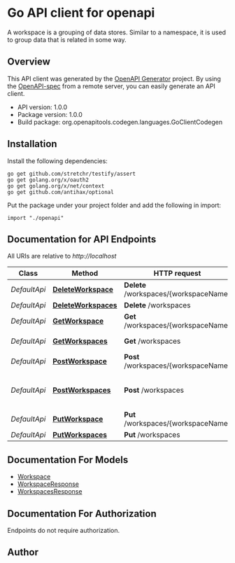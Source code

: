 # Go API client for openapi

A workspace is a grouping of data stores. Similar to a namespace, it is used to group data that is related in some way.

## Overview
This API client was generated by the [OpenAPI Generator](https://openapi-generator.tech) project.  By using the [OpenAPI-spec](https://www.openapis.org/) from a remote server, you can easily generate an API client.

- API version: 1.0.0
- Package version: 1.0.0
- Build package: org.openapitools.codegen.languages.GoClientCodegen

## Installation

Install the following dependencies:
```
go get github.com/stretchr/testify/assert
go get golang.org/x/oauth2
go get golang.org/x/net/context
go get github.com/antihax/optional
```

Put the package under your project folder and add the following in import:
```golang
import "./openapi"
```

## Documentation for API Endpoints

All URIs are relative to *http://localhost*

Class | Method | HTTP request | Description
------------ | ------------- | ------------- | -------------
*DefaultApi* | [**DeleteWorkspace**](docs/DefaultApi.md#deleteworkspace) | **Delete** /workspaces/{workspaceName} | 
*DefaultApi* | [**DeleteWorkspaces**](docs/DefaultApi.md#deleteworkspaces) | **Delete** /workspaces | 
*DefaultApi* | [**GetWorkspace**](docs/DefaultApi.md#getworkspace) | **Get** /workspaces/{workspaceName} | Retrieve a layer group
*DefaultApi* | [**GetWorkspaces**](docs/DefaultApi.md#getworkspaces) | **Get** /workspaces | Get a list of workspaces
*DefaultApi* | [**PostWorkspace**](docs/DefaultApi.md#postworkspace) | **Post** /workspaces/{workspaceName} | 
*DefaultApi* | [**PostWorkspaces**](docs/DefaultApi.md#postworkspaces) | **Post** /workspaces | add a new workspace to GeoServer
*DefaultApi* | [**PutWorkspace**](docs/DefaultApi.md#putworkspace) | **Put** /workspaces/{workspaceName} | Update a workspace
*DefaultApi* | [**PutWorkspaces**](docs/DefaultApi.md#putworkspaces) | **Put** /workspaces | 


## Documentation For Models

 - [Workspace](docs/Workspace.md)
 - [WorkspaceResponse](docs/WorkspaceResponse.md)
 - [WorkspacesResponse](docs/WorkspacesResponse.md)


## Documentation For Authorization
 Endpoints do not require authorization.


## Author




